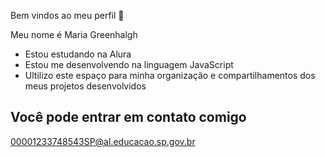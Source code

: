 Bem vindos ao meu perfil 🖤

Meu nome é Maria Greenhalgh

- Estou estudando na Alura
- Estou me desenvolvendo na linguagem JavaScript
- Ultilizo este espaço para minha organização e compartilhamentos dos meus projetos desenvolvidos

## Você pode entrar em contato comigo 

00001233748543SP@al.educacao.sp.gov.br
